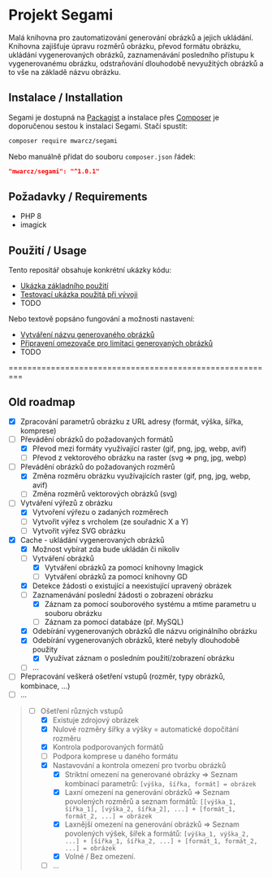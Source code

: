 
# Projekt Segami

Malá knihovna pro zautomatizování generování obrázků a jejich ukládání.
Knihovna zajišťuje úpravu rozměrů obrázku, převod formátu obrázku, ukládání vygenerovaných obrázků, zaznamenávání posledního přístupu k vygenerovanému obrázku, odstraňování dlouhodobě nevyužitých obrázků a to vše na základě názvu obrázku.

## Instalace / Installation

Segami je dostupná na [Packagist](https://packagist.org/packages/mwarcz/segami) a instalace přes [Composer](https://getcomposer.org/) je doporučenou sestou k instalaci Segami.
Stačí spustit:

```bash
composer require mwarcz/segami
```

Nebo manuálně přidat do souboru `composer.json` řádek:

```json
"mwarcz/segami": "^1.0.1"
```

## Požadavky / Requirements

- PHP 8
- imagick

## Použití / Usage

Tento repositář obsahuje konkrétní ukázky kódu:

- [Ukázka základního použití](examples/basic/)
- [Testovací ukázka použitá při vývoji](examples/dev/)
- TODO

Nebo textově popsáno fungování a možnosti nastavení:

- [Vytváření názvu generovaného obrázků](doc/ImageName.md)
- [Připravení omezovače pro limitaci generovaných obrázků](doc/Limiter.md)
- TODO

=========================================================

## Old roadmap

- [x] Zpracování parametrů obrázku z URL adresy (formát, výška, šířka, komprese)
- [ ] Převádění obrázků do požadovaných formátů
  - [x] Převod mezi formáty využívající raster (gif, png, jpg, webp, avif)
  - [ ] Převod z vektorového obrázku na raster (svg => png, jpg, webp)
- [ ] Převádění obrázků do požadovaných rozměrů
  - [x] Změna rozměru obrázku využívajících raster (gif, png, jpg, webp, avif)
  - [ ] Změna rozměrů vektorových obrázků (svg)
- [ ] Vytváření výřezů z obrázku
  - [x] Vytvoření výřezu o zadaných rozměrech
  - [ ] Vytvořit výřez s vrcholem (ze souřadnic X a Y)
  - [ ] Vytvořit výřez SVG obrázku
- [x] Cache - ukládání vygenerovaných obrázků
  - [x] Možnost vybírat zda bude ukládán či nikoliv
  - [ ] Vytváření obrázků
    - [x] Vytváření obrázků za pomocí knihovny Imagick
    - [ ] Vytváření obrázků za pomocí knihovny GD
  - [x] Detekce žádosti o existující a neexistující upravený obrázek
  - [ ] Zaznamenávání poslední žádosti o zobrazení obrázku
    - [x] Záznam za pomocí souborového systému a mtime parametru u souboru obrázku
    - [ ] Záznam za pomocí databáze (př. MySQL)
  - [x] Odebírání vygenerovaných obrázků dle názvu originálního obrázku
  - [x] Odebírání vygenerovaných obrázků, které nebyly dlouhodobě použity
    - [x] Využívat záznam o posledním použití/zobrazení obrázku
  - [ ] ...
- [ ] Přepracování veškerá ošetření vstupů (rozměr, typy obrázků, kombinace, ...)
- [ ] ...

> - [ ] Ošetření různých vstupů
>   - [x] Existuje zdrojový obrázek
>   - [x] Nulové rozměry šířky a výšky = automatické dopočítání rozměru
>   - [x] Kontrola podporovaných formátů
>   - [ ] Podpora komprese u daného formátu
>   - [x] Nastavování a kontrola omezení pro tvorbu obrázků
>     - [x] Striktní omezení na generované obrázky => Seznam kombinací parametrů: `[výška, šířka, formát] = obrázek`
>     - [x] Laxní omezení na generování obrázků => Seznam povolených rozměrů a seznam formátů: `[[výška_1, šířka_1], [výška_2, šířka_2], ...] + [formát_1, formát_2, ...] = obrázek`
>     - [x] Laxnější omezení na generování obrázků => Seznam povolených výšek, šířek a formátů: `[výška_1, výška_2, ...] + [šířka_1, šířka_2, ...] + [formát_1, formát_2, ...] = obrázek`
>     - [x] Volné / Bez omezení.
>   - [ ] ...
